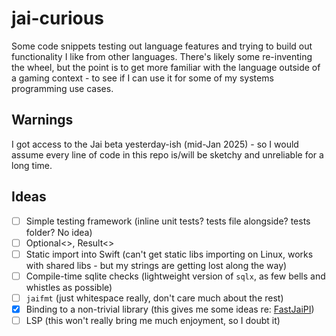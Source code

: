 # jai-curious

Some code snippets testing out language features and trying to build out functionality I like from other languages. There's likely some re-inventing the wheel, but the point is to get more familiar with the language outside of a gaming context - to see if I can use it for some of my systems programming use cases.

## Warnings

I got access to the Jai beta yesterday-ish (mid-Jan 2025) - so I would assume every line of code in this repo is/will be sketchy and unreliable for a long time.

## Ideas

- [ ] Simple testing framework (inline unit tests? tests file alongside? tests folder? No idea)
- [ ] Optional<>, Result<>
- [ ] Static import into Swift (can't get static libs importing on Linux, works with shared libs - but my strings are getting lost along the way)
- [ ] Compile-time sqlite checks (lightweight version of `sqlx`, as few bells and whistles as possible)
- [ ] `jaifmt` (just whitespace really, don't care much about the rest)
- [x] Binding to a non-trivial library (this gives me some ideas re: [FastJaiPI](https://github.com/RobotPajamas/FastJaiPI))
- [ ] LSP (this won't really bring me much enjoyment, so I doubt it)

